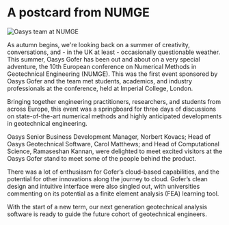 # A postcard from NUMGE

![Oasys team at NUMGE](https://b2c-templates-arup.s3-eu-west-1.amazonaws.com/gofer/NUMGE_image.svg)

As autumn begins, we're looking back on a summer of creativity, conversations, and - in the UK at least - occasionally questionable weather. This summer, Oasys Gofer has been out and about on a very special adventure, the 10th European conference on Numerical Methods in Geotechnical Engineering (NUMGE). This was the first event sponsored by Oasys Gofer and the team met students, academics, and industry professionals at the conference, held at Imperial College, London. 

Bringing together engineering practitioners, researchers, and students from across Europe, this event was a springboard for three days of discussions on state-of-the-art numerical methods and highly anticipated developments in geotechnical engineering.

Oasys Senior Business Development Manager, Norbert Kovacs; Head of Oasys Geotechnical Software, Carol Matthews; and Head of Computational Science, Ramaseshan Kannan, were delighted to meet excited visitors at the Oasys Gofer stand to meet some of the people behind the product.

There was a lot of enthusiasm for Gofer’s cloud-based capabilities, and the potential for other innovations along the journey to cloud. Gofer’s clean design and intuitive interface were also singled out, with universities commenting on its potential as a finite element analysis (FEA) learning tool. 

With the start of a new term, our next generation geotechnical analysis software is ready to guide the future cohort of geotechnical engineers.
